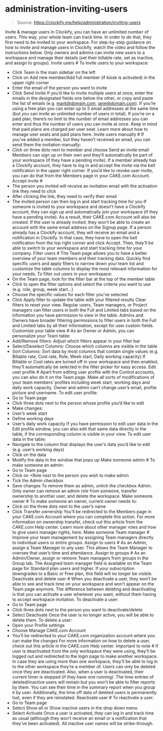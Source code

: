 # administration-inviting-users

> Source: https://clockify.me/help/administration/inviting-users

Invite & manage users
In Clockify, you can have an unlimited number of users. This way, your whole team can track time. In order to do that, they first need to be invited to your workspace.
For step-by-step guidance on how to invite and manage users in Clockify, watch the video and follow the instructions below.
Only owners and admins can invite new users to a workspace and manage their details (set their billable rate, set as inactive, and assign to groups).
Invite users #
To invite users to your workspace:
- Click Team in the main sidebar on the left
- Click on Add new member/Add full member (if kiosk is activated) in the upper right corner
- Enter the email of the person you want to invite
- Click Send invite
If you’d like to invite multiple users at once, enter the emails in the designated fields one below the other, or copy and paste the list of emails (e.g. mark@domain.com, jane@domain.com).
If you’re using a free plan you can enter up to 5 email addresses at the same time (but you can invite an unlimited number of users in total). If you’re on a paid plan, there’s no limit to the number of email addresses you can enter and thus the number of users you can invite at once.
Keep in mind that paid plans are charged per user seat. Learn more about how to manage user seats and paid plans here.
Invite users manually #
If you’ve added a member, but they haven’t received an email, you can send them the invitation manually:
- Click on three dots next to member and choose Send an invite email
Members can sign up on their own and they’ll automatically be part of your workspace (if they have a pending invite).
If a member already has a Clockify account, they have to log in and accept the invite via the bell notification in the upper right corner.
If you’d like to revoke user invite, you can do that from the Members page in your CAKE.com Account.
Accept invite #
- The person you invited will receive an invitation email with the activation link they need to click
- After clicking the link, they need to verify their email
- The invited person can then log in and start tracking time for you
If someone is invited to your workspace and doesn’t have a Clockify account, they can sign up and automatically join your workspace (if they have a pending invite). As a result, their CAKE.com Account will also be created.
If the user is already invited, they won’t be able to create an account with the same email address on the Signup page.
If a person already has a Clockify account, they will receive an email and a notification in Clockify. In that case, they have to open the bell notification from the top right corner and click Accept. Then, they’ll be able to switch to your workspace and start tracking time for your company.
Filter users #
The Team page allows you to have a better overview of your team members and their tracking data. Quickly find specific users and apply filters to narrow down your team list and customize the table columns to display the most relevant information for your needs.
To filter out users in your workspace:
- On the Team page, look for the filter bar at the top of the member table
- Click to open the filter options and select the criteria you want to use (e.g. role, group, week start…)
- Choose the specific values for each filter you’ve selected
- Click Apply filter to update the table with your filtered results
Clear filters to reset your view.
Regular users, Team managers, or Project managers can filter users in both the Full and Limited tabs based on the information you have permission to view in the table.
Admins and Owners have broader filtering permissions to filter users in both the Full and Limited tabs by all their information, except for user custom fields.
Customize your table view #
As an Owner or Admin, you can personalize your Team table:
- Add/Remove filters: Adjust which filters appear in your filter bar
- Select/Deselect Columns: Choose which columns are visible in the table
- Sort Columns: Sort data by most columns that contain single values (e.g. Billable rate, Cost rate, Role, Week start, Daily working capacity)
If Billable or Cost rates are turned off in your workspace and then enabled, they’ll automatically be selected in the filter picker for easy access.
Edit user profile #
Apart from editing user profile with the Control accounts, you can also do it on the Team page.
Make all sorts of modifications of your team members’ profiles including week start, working days and daily work capacity.
Owner and admin can’t change user’s email, profile picture and username.
To edit user profile:
- Go to Team page
- Click three dots next to the person whose profile you’d like to edit
- Make changes:
- User’s week start
- Define working days
- User’s daily work capacity
If you have permission to edit user data in the Edit profile window, you can also edit that same data directly in the table, if the corresponding column is visible in your view.
To edit user data in the table:
- Navigate to the column that displays the user’s data you’d like to edit (e.g. user’s working days)
- Click on the data
- Modify the data in the window that pops up
Make someone admin #
To make someone an admin:
- Go to Team page
- Click on +Role next to the person you wish to make admin
- Tick the Admin checkbox
- Save changes
To remove them as admin, untick the checkbox Admin.
Only owner can remove an admin role from someone, transfer ownership to another user, and delete the workspace.
Make someone owner #
To make someone an owner, current owner needs to:
- Click on the three dots next to the user’s name
- Click Transfer ownership
You’ll be redirected to the Members page in your CAKE.com Account where you can complete this action.
For more information on ownership transfer, check out this article from the CAKE.com Help center.
Learn more about other manager roles and how to give users manager rights, here.
Make someone Team manager #
Improve your team management by assigning Team managers directly to individual users or entire groups.
Assign to users #
As an Admin, assign a Team Manager to any user. This allows the Team Manager to oversee that user’s time and attendance.
Assign to groups #
As an Admin/Owner, assign or remove Team managers from groups in the Group tab.
The Assigned team manager field is available on the Team page for Standard plan users and higher.
If your subscription downgrades to a Basic or Free plan, this field will no longer be visible.
Deactivate and delete user #
When you deactivate a user, they won’t be able to see and track time on your workspace and won’t appear on the Team page anymore.
The difference between deleting and deactivating is that you can activate a user whenever you want, without them having to accept workspace invitation.
To deactivate a user:
- Go to Team page
- Click three dots next to the person you want to deactivate/delete
- Select Deactivate
Once the user is no longer active, you will be able to delete them.
To delete a user:
- Open your Profile settings
- Choose Manage CAKE.com Account
- You’ll be redirected to your CAKE.com organization account where you can make the changes
For more information on how to delete a user, check out this article in the CAKE.com Help center.
Important to note #
If user is deactivated from the only workspace they were using, they’ll be logged out and redirected to the login page to make another workspace. In case they are using more than one workspace, they’ll be able to log in to the other workspace they’re a member of.
Users can only be deleted once they are deactivated. Also, when a user is deactivated, their current timer is stopped (if they have one running).
The time entries of deleted/inactive users will remain but you won’t be able to filter reports by them. You can see their time in the summary report when you group it by user.
Additionally, the time off data of deleted users is permanently lost, even if they are reinstated.
Reactivate user #
To reactivate a user:
- Go to Team page
- Select Show all or Show inactive users in the drop down menu
- Select Activate
Once a user is activated, they can log in and track time as usual (although they won’t receive an email or a notification that they’ve been activated).
All inactive user names will be strike-through.